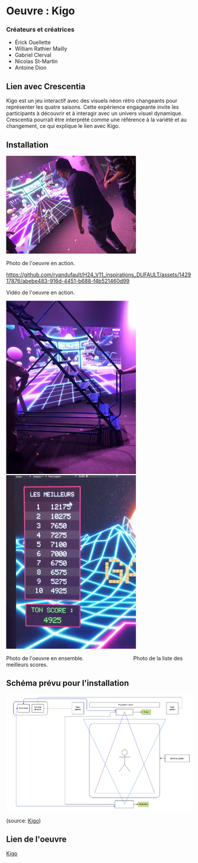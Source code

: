 # Oeuvre : Kigo
### Créateurs et créatrices
- Érick Ouellette
- William Rathier Mailly
- Gabriel Clerval
- Nicolas St-Martin
- Antoine Dion

## Lien avec Crescentia
Kigo est un jeu interactif avec des visuels néon rétro changeants pour représenter les quatre saisons. Cette expérience engageante invite les participants à découvrir et à interagir avec un univers visuel dynamique. Crescentia pourrait être interprété comme une référence à la variété et au changement, ce qui explique le lien avec Kigo.

## Installation
<img src="./media/experiences/KIGO_action.jpg" width="350"/>

Photo de l'oeuvre en action.

https://github.com/ryandufault/H24_V11_inspirations_DUFAULT/assets/142917876/abebe483-916d-4451-b688-f4b521460d99

Vidéo de l'oeuvre en action.

<img src="./media/experiences/KIGO_echelle.jpg" width="350"/><img src="./media/experiences/KIGO_score.jpg" width="350"/>

Photo de l'oeuvre en ensemble. ‎ ‎ ‎ ‎ ‎ ‎ ‎ ‎ ‎ ‎ ‎ ‎ ‎ ‎ ‎ ‎‎ ‎ ‎ ‎ ‎ ‎ ‎ ‎ ‎ ‎ ‎‎ ‎ ‎ ‎ ‎‎ ‎‎ ‎ ‎ ‎Photo de la liste des meilleurs scores.


## Schéma prévu pour l'installation
![Schema](./media/kigo_plantation.png)

(source: [Kigo](https://tim-montmorency.com/2024/projets/Kigo/docs/web/preproduction.html))

## Lien de l'oeuvre
[Kigo](https://tim-montmorency.com/2024/projets/Kigo/docs/web)

